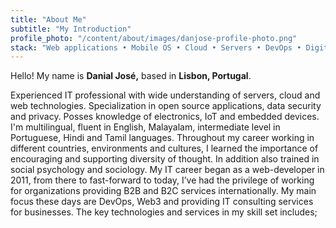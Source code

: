 ```yaml
---
title: "About Me"
subtitle: "My Introduction"
profile_photo: "/content/about/images/danjose-profile-photo.png"
stack: "Web applications • Mobile OS • Cloud • Servers • DevOps • Digital Marketing • IT Consulting"
---
```


<div class="container grid">
  <span class="section__title h2">
    Hello! My name is <b class='main-color'>Danial José,</b> based in <b class='main-color'>Lisbon, Portugal</b>.
  </span>
  <p>
  Experienced IT professional with wide understanding of servers, cloud and web technologies. Specialization in open source applications, data security and privacy. Posses knowledge of electronics, IoT and embedded devices.
  I'm multilingual, fluent in English, Malayalam, intermediate level in Portuguese, Hindi and Tamil languages. Throughout my career working in different countries, environments and cultures, I learned the importance of encouraging and supporting diversity of thought. In addition also trained in social psychology and sociology.
  My IT career began as a web-developer in 2011, from there to fast-forward to today, I’ve had the privilege of working  for organizations providing B2B and B2C services internationally. My main focus these days are DevOps, Web3 and providing IT consulting services for businesses. The key technologies and services in my skill set includes;
  </p>
</div>
